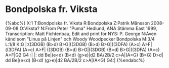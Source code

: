 # Bondpolska fr. Viksta

{%abc%}
X:1
T:Bondpolska fr. Viksta
R:Bondpolska
Z:Patrik Månsson 2008-09-08
O:Viksta?
N:From Peter "Puma" Hedlund, ANA Stämma East 1999, Transcription: Matt Fichtenbau, Edit and print for NYS: P. George
N:Även känd som "Linus på Linjen" och Woody Woodpecker Bondpolska
M:3/4
L:1/8
K:G
|:((3DGB) (B>d) B>G|((3DGB) (B>d) B>G|((3DFA) (A>c) A>F|((3DFA) (A>c) A>F|
((3DGB) (B>d) B>G|((3DGB) (B>d) B>G|((3DFA) (A>c) A>F|G2 G4 :|
|: dd B<d c>e|(e<d) (B<d) (g>e)|d2 BA/2B/2 c>A|(A<G) (B<G) D>d|
dd B<d c>e|(e<d) (B<d) (g>e)|d2 BA/2B/2 c>A|(A<G) G4:|
{%endabc%}

